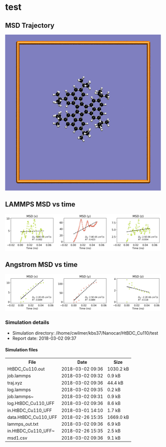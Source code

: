 
test
=======

MSD Trajectory
--------------

![msd-traj](assets/reports/1520001415.866829/movie.gif)

LAMMPS MSD vs time
------------------

![lammps-msd](assets/reports/1520001415.866829/msd-time-lammps.png)

Angstrom MSD vs time
------------------

![ang-msd](assets/reports/1520001415.866829/msd-time-ang.png)

### Simulation details

-   Simulation directory: /ihome/cwilmer/kbs37/Nanocar/HtBDC_Cu110/test
-   Report date: 2018-03-02 09:37

#### Simulation files

<table>
  <tr>
    <th>File</th>
    <th>Date</th>
    <th>Size</th>
  </tr>
  <tr>
    <td>HtBDC_Cu110.out</td>
    <td>2018-03-02 09:36</td>
    <td>1030.2 kB</td>
  </tr>
  <tr>
    <td>job.lammps</td>
    <td>2018-03-02 09:32</td>
    <td>0.9 kB</td>
  </tr>
  <tr>
    <td>traj.xyz</td>
    <td>2018-03-02 09:36</td>
    <td>44.4 kB</td>
  </tr>
  <tr>
    <td>log.lammps</td>
    <td>2018-03-02 09:35</td>
    <td>0.2 kB</td>
  </tr>
  <tr>
    <td>job.lammps~</td>
    <td>2018-03-02 09:31</td>
    <td>0.9 kB</td>
  </tr>
  <tr>
    <td>log.HtBDC_Cu110_UFF</td>
    <td>2018-03-02 09:36</td>
    <td>8.6 kB</td>
  </tr>
  <tr>
    <td>in.HtBDC_Cu110_UFF</td>
    <td>2018-03-01 14:10</td>
    <td>1.7 kB</td>
  </tr>
  <tr>
    <td>data.HtBDC_Cu110_UFF</td>
    <td>2018-02-26 15:35</td>
    <td>1669.0 kB</td>
  </tr>
  <tr>
    <td>lammps_out.txt</td>
    <td>2018-03-02 09:36</td>
    <td>6.9 kB</td>
  </tr>
  <tr>
    <td>in.HtBDC_Cu110_UFF~</td>
    <td>2018-02-26 15:35</td>
    <td>2.5 kB</td>
  </tr>
  <tr>
    <td>msd1.csv</td>
    <td>2018-03-02 09:36</td>
    <td>9.1 kB</td>
  </tr>
</table>

